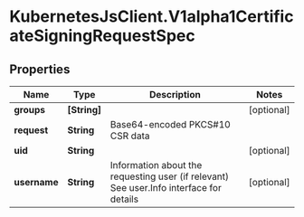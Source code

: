 # KubernetesJsClient.V1alpha1CertificateSigningRequestSpec

## Properties
Name | Type | Description | Notes
------------ | ------------- | ------------- | -------------
**groups** | **[String]** |  | [optional] 
**request** | **String** | Base64-encoded PKCS#10 CSR data | 
**uid** | **String** |  | [optional] 
**username** | **String** | Information about the requesting user (if relevant) See user.Info interface for details | [optional] 


